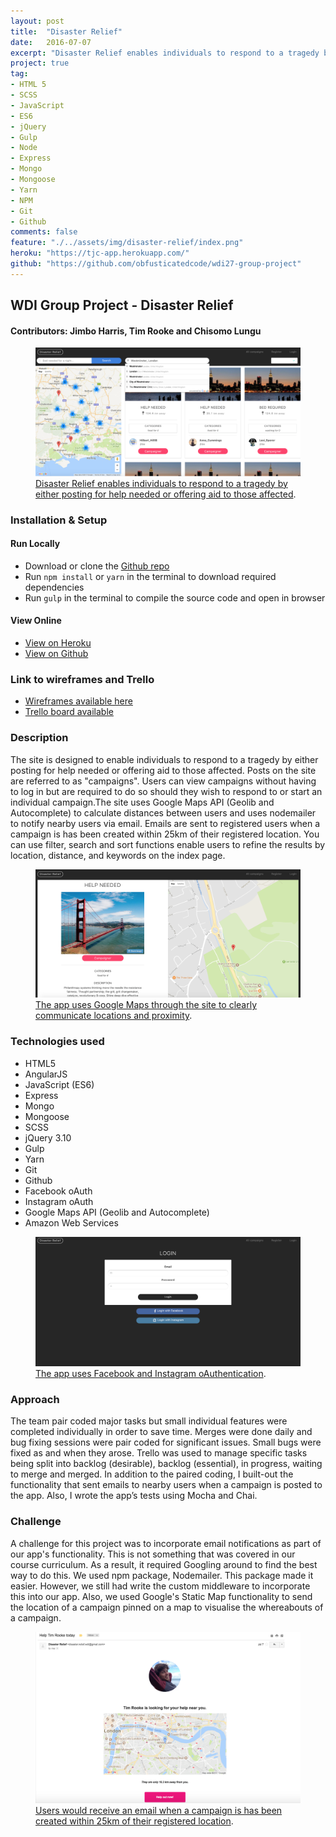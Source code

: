 ```yaml
---
layout: post
title:  "Disaster Relief"
date:   2016-07-07
excerpt: "Disaster Relief enables individuals to respond to a tragedy by either posting for help needed or offering aid to those affected"
project: true
tag:
- HTML 5
- SCSS
- JavaScript
- ES6
- jQuery
- Gulp
- Node
- Express
- Mongo
- Mongoose
- Yarn
- NPM
- Git
- Github
comments: false
feature: "./../assets/img/disaster-relief/index.png"
heroku: "https://tjc-app.herokuapp.com/"
github: "https://github.com/obfusticatedcode/wdi27-group-project"
---
```


## WDI Group Project - Disaster Relief

#### Contributors: Jimbo Harris, Tim Rooke and Chisomo Lungu

<figure>
	<a href="https://tjc-app.herokuapp.com/"><img src="/assets/img/disaster-relief/index.png"></a>
	<figcaption><a href="https://tjc-app.herokuapp.com/" title="Disaster Relief enables individuals to respond to a tragedy by either posting for help needed or offering aid to those affected">Disaster Relief enables individuals to respond to a tragedy by either posting for help needed or offering aid to those affected</a>.</figcaption>
</figure>

### [](https://github.com/obfusticatedcode/wdi27-group-project#setup)Installation & Setup

#### Run Locally

- Download or clone the [Github repo](https://github.com/timrooke1991/wdi27-group-project)
- Run `npm install` or `yarn` in the terminal to download required dependencies
- Run `gulp` in the terminal to compile the source code and open in browser

#### View Online

- [View on Heroku](https://tjc-app.herokuapp.com/)
- [View on Github](https://github.com/obfusticatedcode/wdi27-group-project)

### Link to wireframes and Trello

- [Wireframes available here](https://generalassembly.mybalsamiq.com/projects/wdi-ldn-27/Jim%20Tim%20Chisomo%20mockup)
- [Trello board available](https://trello.com/b/4iEribek/wdi-27-group-project)

### Description

The site is designed to enable individuals to respond to a tragedy by either posting for help needed or offering aid to those affected. Posts on the site are referred to as "campaigns". Users can view campaigns without having to log in but are required to do so should they wish to respond to or start an individual campaign.The site uses Google Maps API (Geolib and Autocomplete) to calculate distances between users and uses nodemailer to notify nearby users via email. Emails are sent to registered users when a campaign is has been created within 25km of their registered location. You can use filter, search and sort functions enable users to refine the results by location, distance, and keywords on the index page.

<figure>
	<a href="https://tjc-app.herokuapp.com/"><img src="/assets/img/disaster-relief/show.png"></a>
	<figcaption><a href="https://tjc-app.herokuapp.com/" title="The app uses Google Maps through the site to clearly communicate locations and proximity">The app uses Google Maps through the site to clearly communicate locations and proximity</a>.</figcaption>
</figure>

### Technologies used

- HTML5
- AngularJS
- JavaScript (ES6)
- Express
- Mongo
- Mongoose
- SCSS
- jQuery 3.10
- Gulp
- Yarn
- Git
- Github
- Facebook oAuth
- Instagram oAuth
- Google Maps API (Geolib and Autocomplete)
- Amazon Web Services

<figure>
	<a href="https://tjc-app.herokuapp.com/"><img src="/assets/img/disaster-relief/login.png"></a>
	<figcaption><a href="https://tjc-app.herokuapp.com/" title="The app uses Facebook and Instagram oAuthentication">The app uses Facebook and Instagram oAuthentication</a>.</figcaption>
</figure>

### Approach

The team pair coded major tasks but small individual features were completed individually in order to save time. Merges were done daily and bug fixing sessions were pair coded for significant issues. Small bugs were fixed as and when they arose. Trello was used to manage specific tasks being split into backlog (desirable), backlog (essential), in progress, waiting to merge and merged. In addition to the paired coding, I built-out the functionality that sent emails to nearby users when a campaign is posted to the app. Also, I wrote the app’s tests using Mocha and Chai.


### Challenge

A challenge for this project was to incorporate email notifications as part of our app's functionality. This is not something that was covered in our course curriculum. As a result, it required Googling around to find the best way to do this. We used npm package, Nodemailer. This package made it easier. However, we still had write the custom middleware to incorporate this into our app. Also, we used Google's Static Map functionality to send the location of a campaign pinned on a map to visualise the whereabouts of a campaign.

<figure>
	<a href="https://tjc-app.herokuapp.com/"><img src="/assets/img/disaster-relief/email.png"></a>
	<figcaption><a href="https://tjc-app.herokuapp.com/" title="Users would receive an email when a campaign is has been created within 25km of their registered location">Users would receive an email when a campaign is has been created within 25km of their registered location</a>.</figcaption>
</figure>
